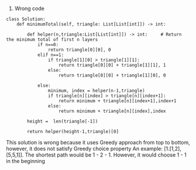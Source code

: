 1. Wrong code

```
class Solution:
    def minimumTotal(self, triangle: List[List[int]]) -> int:
        
        def helper(n,triangle:List[List[int]]) -> int:     # Return the minimum total of first n layers
            if n==0:
                return triangle[0][0], 0
            elif n==1:
                if triangle[1][0] > triangle[1][1]:
                    return triangle[0][0] + triangle[1][1], 1
                else:
                    return triangle[0][0] + triangle[1][0], 0
                
            else:
                minimum, index = helper(n-1,triangle)
                if triangle[n][index] > triangle[n][index+1]:
                    return minimum + triangle[n][index+1],index+1
                else:
                    return minimum + triangle[n][index],index
            
        height =  len(triangle[-1])
       
        return helper(height-1,triangle)[0]
 ```
 
 This solution is wrong because it uses Greedy approach from top to bottom, however, it does not satisfy Greedy choice property
 An example: [1.[1,2],[5,5,1]]. The shortest path would be 1 - 2 - 1. However, it would choose 1 - 1 in the beginning
 
 
           
        
